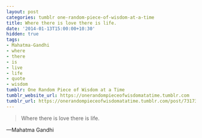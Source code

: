 ```yaml
---
layout: post
categories: tumblr one-random-piece-of-wisdom-at-a-time
title: Where there is love there is life.
date: '2014-01-13T15:00:00+10:30'
hidden: true
tags:
- Mahatma-Gandhi
- where
- there
- is
- live
- life
- quote
- wisdom
tumblr: One Random Piece of Wisdom at a Time
tumblr_website_url: https://onerandompieceofwisdomatatime.tumblr.com
tumblr_url: https://onerandompieceofwisdomatatime.tumblr.com/post/73173711325/where-there-is-love-there-is-life
---
```

> Where there is love there is life.

—Mahatma Gandhi
